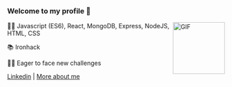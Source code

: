 ### Welcome to my profile 🙌

<img align="right" alt="GIF" height="120px" src="https://camo.githubusercontent.com/5fca3db52c463447c36cbf864b01eac247219e56ce24dc0169a66c62ae53a481/68747470733a2f2f6d656469612e67697068792e636f6d2f6d656469612f6475334a336358797a686a3735494f6776412f67697068792e676966" />
<p>👨‍💻 Javascript (ES6), React, MongoDB, Express, NodeJS, HTML, CSS</p>
<p>📚 Ironhack</p>
<p>🙋‍♀️ Eager to face new challenges</p>

[Linkedin](https://www.linkedin.com/in/ines-de-palma-masaveu) | [More about me](https://www.inesdepalma.com)

<!--
**Palmasa/Palmasa** is a ✨ _special_ ✨ repository because its `README.md` (this file) appears on your GitHub profile.

Here are some ideas to get you started:

- 🔭 I’m currently working on ...
- 🌱 I’m currently learning ...
- 👯 I’m looking to collaborate on ...
- 🤔 I’m looking for help with ...
- 💬 Ask me about ...
- 📫 How to reach me: ...
- 😄 Pronouns: ...
- ⚡ Fun fact: ...
-->
